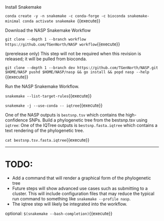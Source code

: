 Install Snakemake

`conda create -y -n snakemake -c conda-forge -c bioconda snakemake-minimal
conda activate snakemake
`{{execute}}

Download the NASP Snakemake Workflow

`git clone --depth 1 --branch workflow https://github.com/TGenNorth/NASP workflow`{{execute}}

(prerelease only) This step will not be required when this revision is released; it will be pulled from bioconda.

`git clone --depth 1 --branch dev https://github.com/TGenNorth/NASP.git $HOME/NASP
pushd $HOME/NASP/nasp && go install && popd
nasp --help
`{{execute}}

Run the NASP Snakemake Workflow.

`snakemake --list-target-rules`{{execute}}

`snakemake -j --use-conda -- iqtree`{{execute}}

One of the NASP outputs is `bestsnp.tsv` which contains the high-confidence SNPs.
Build a phylogenetic tree from the bestsnp.tsv using `iqtree`:
One of the IQTree outputs is `bestsnp.fasta.iqtree` which contains a text rendering of the phylogenetic tree.

`cat bestsnp.tsv.fasta.iqtree`{{execute}}

---

# TODO:

- Add a command that will render a graphical form of the phylogenetic tree
- Future steps will show advanced use cases such as submitting to a cluster. This will include configuration files that may reduce the typical run command to something like `snakemake --profile nasp`.
- The iqtree step will likely be integrated into the workflow.

optional: `$(snakemake --bash-completion)`{{execute}}

